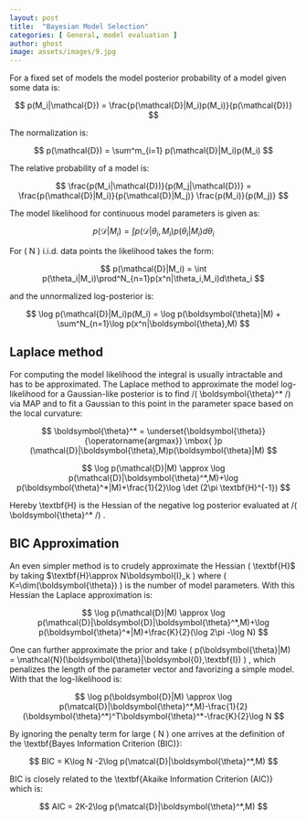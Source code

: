 ```yaml
---
layout: post
title:  "Bayesian Model Selection"
categories: [ General, model evaluation ]
author: ghost
image: assets/images/9.jpg
---
```

For a fixed set of models the model posterior probability of a model given some data is:

$$
    p(M_i|\mathcal{D}) = \frac{p(\mathcal{D}|M_i)p(M_i)}{p(\mathcal{D})}
$$

The normalization is:

$$
    p(\mathcal{D}) = \sum^m_{i=1} p(\mathcal{D}|M_i)p(M_i)
$$

The relative probability of a model is:

$$
    \frac{p(M_i|\mathcal{D})}{p(M_j|\mathcal{D})} = \frac{p(\mathcal{D}|M_i)}{p(\mathcal{D}|M_j)} \frac{p(M_i)}{p(M_j)}
$$

The model likelihood for continuous model parameters is given as:

$$
    p(\mathcal{D}|M_i) = \int p(\mathcal{D}|\theta_i,M_i)p(\theta_i|M_i)d\theta_i
$$

For \( N \) i.i.d. data points the likelihood takes the form:

$$
    p(\mathcal{D}|M_i) = \int p(\theta_i|M_i)\prod^N_{n=1}p(x^n|\theta_i,M_i)d\theta_i
$$

and the unnormalized log-posterior is:

$$
    \log p(\mathcal{D}|M_i)p(M_i) = \log p(\boldsymbol{\theta}|M) + \sum^N_{n=1}\log p(x^n|\boldsymbol{\theta},M)
$$

## Laplace method
For computing the model likelihood the integral is usually intractable and has to be approximated. The Laplace method to approximate the model log-likelihood for a Gaussian-like posterior is to find /( \boldsymbol{\theta}^* /) via MAP and to fit a Gaussian to this point in the parameter space based on the local curvature:

$$
    \boldsymbol{\theta}^* = \underset{\boldsymbol{\theta}}{\operatorname{argmax}} \mbox{ }p (\mathcal{D}|\boldsymbol{\theta},M)p(\boldsymbol{\theta}|M)
$$

$$
    \log p(\mathcal{D}|M) \approx \log p(\mathcal{D}|\boldsymbol{\theta}^*,M)+\log p(\boldsymbol{\theta}^*|M)+\frac{1}{2}\log \det (2\pi \textbf{H}^{-1})
$$

Hereby \textbf{H} is the Hessian of the negative log posterior evaluated at /( \boldsymbol{\theta}^* /) .

## BIC Approximation
An even simpler method is to crudely approximate the Hessian \( \textbf{H}$ by taking $\textbf{H}\approx N\boldsymbol{I}_k \) where  \( K=\dim(\boldsymbol{\theta}) \) is the number of model parameters. With this Hessian the Laplace approximation is:

$$
    \log p(\mathcal{D}|M) \approx \log p(\mathcal{D}|\boldsymbol{D}|\boldsymbol{\theta}^*,M)+\log p(\boldsymbol{\theta}^*|M)+\frac{K}{2}(\log 2\pi -\log N)
$$

One can further approximate the prior and take \( p(\boldsymbol{\theta}|M) = \mathcal{N}(\boldsymbol{\theta}|\boldsymbol{0},\textbf{I}) \) , which penalizes the length of the parameter vector and favorizing a simple model. With that the log-likelihood is:

$$
    \log p(\boldsymbol{D}|M) \approx \log p(\matcal{D}|\boldsymbol{\theta}^*,M)-\frac{1}{2}(\boldsymbol{\theta}^*)^T\boldsymbol{\theta}^*-\frac{K}{2}\log N
$$

By ignoring the penalty term for large \( N \) one arrives at the definition of the \textbf{Bayes Information Criterion (BIC)}:

$$
    BIC = K\log N -2\log p(\matcal{D}|\boldsymbol{\theta}^*,M)
$$

BIC is closely related to the \textbf{Akaike Information Criterion (AIC)} which is:

$$
    AIC = 2K-2\log p(\matcal{D}|\boldsymbol{\theta}^*,M) 
$$
